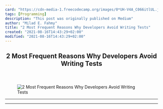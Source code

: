 ```yaml
---
card: "https://cdn-media-1.freecodecamp.org/images/0*UH-V4A_C066itlUL.jpg"
tags: [Programming]
description: "This post was originally published on Medium"
author: "Milad E. Fahmy"
title: "2 Most Frequent Reasons Why Developers Avoid Writing Tests"
created: "2021-08-16T14:43:29+02:00"
modified: "2021-08-16T14:43:29+02:00"
---
```

<div class="site-wrapper">
<main id="site-main" class="site-main outer">
<div class="inner">
<article class="post-full post tag-programming tag-testing tag-software-development tag-life-lessons tag-productivity ">
<header class="post-full-header">
<h1 class="post-full-title">2 Most Frequent Reasons Why Developers Avoid Writing Tests</h1>
</header>
<figure class="post-full-image">
<picture>
<source media="(max-width: 700px)" sizes="1px" srcset="data:image/gif;base64,R0lGODlhAQABAIAAAAAAAP///yH5BAEAAAAALAAAAAABAAEAAAIBRAA7 1w">
<source media="(min-width: 701px)" sizes="(max-width: 800px) 400px,
(max-width: 1170px) 700px,
1400px" srcset="https://cdn-media-1.freecodecamp.org/images/0*UH-V4A_C066itlUL.jpg 300w,
https://cdn-media-1.freecodecamp.org/images/0*UH-V4A_C066itlUL.jpg 600w,
https://cdn-media-1.freecodecamp.org/images/0*UH-V4A_C066itlUL.jpg 1000w,
https://cdn-media-1.freecodecamp.org/images/0*UH-V4A_C066itlUL.jpg 2000w">
<img onerror="this.style.display='none'" src="https://cdn-media-1.freecodecamp.org/images/0*UH-V4A_C066itlUL.jpg" alt="2 Most Frequent Reasons Why Developers Avoid Writing Tests">
</picture>
</figure>
<section class="post-full-content">
<div class="post-content">
</div>
<hr>
<hr>
</section>
</article>
</div>
</main>
</div>
<!-- Google Tag Manager (noscript) -->
<!-- End Google Tag Manager (noscript) -->
